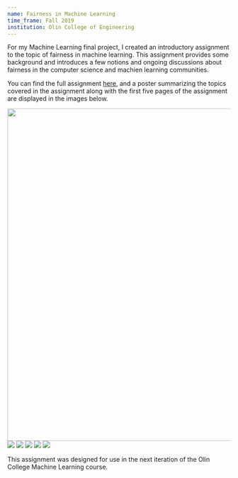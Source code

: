 ```yaml
---
name: Fairness in Machine Learning
time_frame: Fall 2019
institution: Olin College of Engineering
---
```

For my Machine Learning final project, I created an introductory assignment to the topic of fairness in machine learning. This assignment provides some background and introduces a few notions and ongoing discussions about fairness in the computer science and machien learning communities.

You can find the full assignment <a class="normalfont" target="_blank" href="/imgs/ml_assignment.pdf">here</a>, and a poster summarizing the topics covered in the assignment along with the first five pages of the assignment are displayed in the images below.

<div class="oohbaby">
  <img class="myImages" id="myImg" width="750px" src="/imgs/ml_poster.png">
  <img class="quint_p myImages" id="myImg" src="/imgs/ml_1.png">
  <img class="quint_p myImages" id="myImg" src="/imgs/ml_2.png">
  <img class="quint_p myImages" id="myImg" src="/imgs/ml_3.png">
  <img class="quint_p myImages" id="myImg" src="/imgs/ml_4.png">
  <img class="quint_p myImages" id="myImg" src="/imgs/ml_5.png">
</div>

This assignment was designed for use in the next iteration of the Olin College Machine Learning course.
